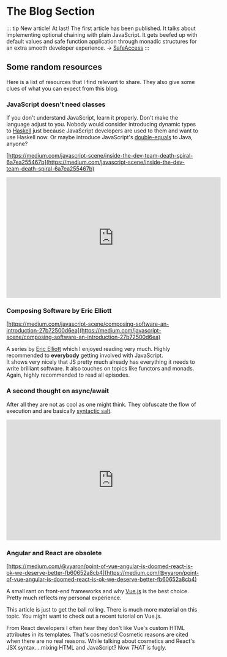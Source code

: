 # The Blog Section

::: tip New article!
At last! The first article has been published. It talks about implementing optional chaining with plain JavaScript. It gets beefed up with default values and safe function application through monadic structures for an extra smooth developer experience. → [SafeAccess](/posts/2019/SafeAccess)
:::

## Some random resources

Here is a list of resources that I find relevant to share. They also give some clues of what you can expect from this blog.

### JavaScript doesn't need classes

If you don't understand JavaScript, learn it properly. Don't make the language adjust to you. Nobody would consider introducing dynamic types to [Haskell](https://www.haskell.org/) just because JavaScript developers are used to them and want to use Haskell now. Or maybe introduce JavaScript's [double-equals](https://developer.mozilla.org/en-US/docs/Web/JavaScript/Reference/Operators/Comparison_Operators#Equality) to Java, anyone?

[https://medium.com/javascript-scene/inside-the-dev-team-death-spiral-6a7ea255467b](https://medium.com/javascript-scene/inside-the-dev-team-death-spiral-6a7ea255467b)

<iframe width="560" height="315" src="https://www.youtube.com/embed/Tllw4EPhLiQ" frameborder="0" allow="accelerometer; autoplay; encrypted-media; gyroscope; picture-in-picture" allowfullscreen></iframe>

### Composing Software by Eric Elliott

[https://medium.com/javascript-scene/composing-software-an-introduction-27b72500d6ea](https://medium.com/javascript-scene/composing-software-an-introduction-27b72500d6ea)

A series by [Eric Elliott](https://medium.com/@_ericelliott) which I enjoyed reading very much. Highly recommended to **everybody** getting involved with JavaScript.  
It shows very nicely that JS pretty much already has everything it needs to write brilliant software. It also touches on topics like functors and monads. Again, highly recommended to read all episodes.

### A second thought on async/await

After all they are not as cool as one might think. They obfuscate the flow of execution and are basically [syntactic salt](https://en.wikipedia.org/wiki/Syntactic_sugar#Syntactic_salt).

<iframe width="560" height="315" src="https://www.youtube.com/embed/ho5PnBOoacw" frameborder="0" allow="accelerometer; autoplay; encrypted-media; gyroscope; picture-in-picture" allowfullscreen></iframe> 

### Angular and React are obsolete

[https://medium.com/@vyaron/point-of-vue-angular-is-doomed-react-is-ok-we-deserve-better-fb60652a8cb4](https://medium.com/@vyaron/point-of-vue-angular-is-doomed-react-is-ok-we-deserve-better-fb60652a8cb4)

A small rant on front-end frameworks and why [Vue.js](https://vuejs.org/) is the best choice.  
Pretty much reflects my personal experience.

This article is just to get the ball rolling. There is much more material on this topic. You might want to check out a recent tutorial on Vue.js.

From React developers I often hear they don't like Vue's custom HTML attributes in its templates. That's cosmetics! Cosmetic reasons are cited when there are no real reasons. While talking about cosmetics and React's JSX syntax....mixing HTML and JavaScript? Now _THAT_ is fugly.
